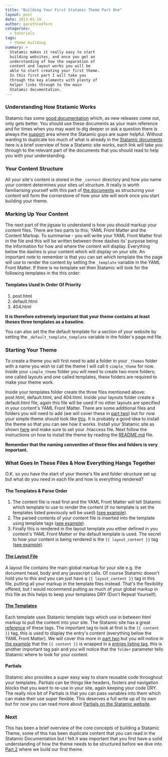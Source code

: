 ```yaml
---
title: "Building Your First Statamic Theme Part One"
layout: post
date: 2013-01-19
author: garethredfern
categories:
  - tutorials
tags:
  - theme building
summary: >
  Statamic makes it really easy to start
  building websites, and once you get an
  understanding of how the separation of
  content and layout works you will be
  able to start creating your first theme.
  In this first part I will take you
  through the key elements with plenty of
  helper links through to the main
  Statamic documentation.
---
```


### Understanding How Statamic Works
Statamic has some [good documentation](http://statamic.com/learn) which, as new releases come out, only gets better. You should use these documents as your main reference and for times when you may want to dig deeper or ask a question there is always the [support](http://support.statamic.com) area where the Statamic guys are super helpful. Without wanting to duplicate too much of what is already in the [Statamic documents](http://statamic.com/learn/core-concepts/how-pages-are-built) here is a brief overview of how a Statamic site works, each link will take you through to the relevant part of the documents that you should read to help you with your understanding.

### Your Content Structure
All your site's content is stored in the `_content` directory and how you name your content determines your sites url structure. It really is worth familiarising yourself with this part of [the documents](http://statamic.com/learn/core-concepts/content-files) as structuring your content will form the cornerstone of how your site will work once you start building your theme.

### Marking Up Your Content
The next part of the jigsaw to understand is how you should markup your content files. There are two parts to this; YAML Front Matter and the Content Markup. To summarise - you will write your YAML Front Matter first in the file and this will be written between three dashes its' purpose being the information for how and where the content will display. Everything below the dashes is your content which will display on your site. An important note to remember is that you can set which template the the page will use to render the content by setting the `_template` variable in the YAML Front Matter. If there is no template set then Statamic will look for the following templates  in the this order:

#### Templates Used In Order Of Priority

1. post.html
2. default.html
3. 404.html

**It is therefore extremely important that your theme contains at least theses three templates as a baseline.**

You can also set the the default template for a section of your website by setting the `_default_template_template` variable in the folder's page.md file.

### Starting Your Theme
To create a theme you will first need to add a folder in your `_themes` folder with a name you wish to call the theme I will call it `simple_theme` for now. Inside your `simple_theme` folder you will need to create two more folders; one called layouts and   one called templates, these folders are required to make your theme work.

Inside your templates folder create the three files mentioned above: post.html, default.html, and 404.html. Inside your layouts folder create a default.html file, again this file will be used if no other layouts are specified in your content's YAML Front Matter. There are some additional files and folders you will need to add (we will cover these in [part two](http://www.statamicthemes.com/articles/building-your-first-statamic-theme-part-two)) but for now your simple theme should look like [this](https://github.com/statamicthemes/simple-theme). It is probably a good idea to install the theme so that you can see how it works. Install your Statamic site as shown [here](http://statamic.com/learn/digging-in/installing) and make sure to set your .htaccess file. Next follow the instructions on how to install the theme by reading the [README.md](https://github.com/statamicthemes/simple-theme/blob/master/README.md) file.

**Remember that the naming convention of these files and folders is very important.**

### What Goes In These Files & How Everything Hangs Together
O.K. so you have the start of your theme's file and folder structure set up but what do you need in each file and how is everything rendered?

#### The Templates & Parse Order
1. The content file is read first and the YAML Front Matter will tell Statamic which template to use to render the content (if no template is set the templates listed previously will be used) ([see example](https://github.com/statamicthemes/simple-theme/blob/master/_content/1.example.md)).
2. The parsed contents of your content file is inserted into the template using template tags ([see example](https://github.com/statamicthemes/simple-theme/blob/master/simple_theme/templates/default.html)).
3. Finally this is rendered in the layout template you either defined in you content's YAML Front Matter or the default template is used. The secret to how your content is being rendered is the `{{ layout_content }}` tag ([see example](https://github.com/statamicthemes/simple-theme/blob/master/simple_theme/layouts/default.html)).

#### [The Layout File](https://github.com/statamicthemes/simple-theme/blob/master/simple_theme/layouts/default.html)
A layout file contains the main global markup for your site e.g. the document head, body and any javascript calls. Of course Statamic doesn't hold you to this and you can just have a `{{ layout_content }}` tag in this file, putting all your markup in the template files instead. That's the flexibility offered, but I would recommend putting as much of your global markup in this file as this helps to keep your templates DRY (Don't Repeat Yourself).

#### [The Templates](https://github.com/statamicthemes/simple-theme/blob/master/simple_theme/templates)
Each template uses Statamic template tags which use in between html markup to pull the content into your site. The Statamic site has a great [reference](http://statamic.com/learn/templating/core-template-tags) of these tags. The important tag to look at first is the `{{ content }}` tag, this is used to display the entry's content (everything below the YAML Front Matter). We will cover this more in [part two](http://www.statamicthemes.com/articles/building-your-first-statamic-theme-part-two) but you will notice in [the example](https://github.com/statamicthemes/simple-theme/blob/master/simple_theme/templates/default.html) that the `{{ content }}` is wrapped in a [entries listing tag](http://statamic.com/learn/documentation/tags/entries), this is another important tag pair and you will notice that the `folder` parameter tells Statamic where to look for your content.

#### Partials
Statamic also provides a super easy way to share reusable code throughout your templates. Partials can be things like headers, footers and navigation blocks that you want to re-use in your site, again keeping your code DRY. The really nice bit of Partials is that you can pass variables into them which can make their use super flexible. This deserves a full write up of its own but for now you can read more about [Partials on the Statamic website](http://statamic.com/learn/theming/partials).

### Next
This has been a brief overview of the core concepts of building a Statamic Theme, some of this has been duplicate content that you can read in the Statamic Documentation but I felt it was important that you first have a solid understanding of how the theme needs to be structured before we dive into [Part 2](http://www.statamicthemes.com/articles/building-your-first-statamic-theme-part-two) where we build our first theme.
